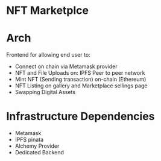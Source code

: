 # NFT Marketplce

# Arch

Frontend for allowing end user to:

- Connect on chain via Metamask provider
- NFT and File Uploads on: IPFS Peer to peer network
- Mint NFT (Sending transaction) on-chain (Ethereum)
- NFT Listing on gallery and Marketplace sellings page
- Swapping Digital Assets

# Infrastructure Dependencies

- Metamask
- IPFS pinata
- Alchemy Provider
- Dedicated Backend
